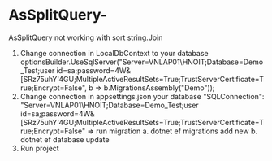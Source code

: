 # AsSplitQuery-
AsSplitQuery not working with sort string.Join

1. Change connection in LocalDbContext to your database
     optionsBuilder.UseSqlServer("Server=VNLAP01\\HNOIT;Database=Demo_Test;user id=sa;password=4W&[SRz75uhY'4GU;MultipleActiveResultSets=True;TrustServerCertificate=True;Encrypt=False", b => b.MigrationsAssembly("Demo"));
2. Change connection in appsettings.json your database
    "SQLConnection": "Server=VNLAP01\\HNOIT;Database=Demo_Test;user id=sa;password=4W&[SRz75uhY'4GU;MultipleActiveResultSets=True;TrustServerCertificate=True;Encrypt=False"
=> run migration
a. dotnet ef migrations add new
b. dotnet ef database update
3. Run project
        
